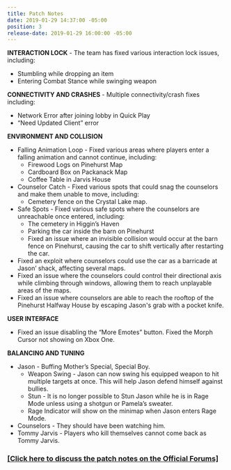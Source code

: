 ```yaml
---
title: Patch Notes
date: 2019-01-29 14:37:00 -05:00
position: 3
release-date: 2019-01-29 16:00:00 -05:00
---
```


**INTERACTION LOCK** - The team has fixed various interaction lock issues, including:
* Stumbling while dropping an item
* Entering Combat Stance while swinging weapon

**CONNECTIVITY AND CRASHES** - Multiple connectivity/crash fixes including:
* Network Error after joining lobby in Quick Play
* “Need Updated Client” error

**ENVIRONMENT AND COLLISION**
* Falling Animation Loop - Fixed various areas where players enter a falling animation and cannot continue, including:
     * Firewood Logs on Pinehurst Map
     * Cardboard Box on Packanack Map
     * Coffee Table in Jarvis House
* Counselor Catch - Fixed various spots that could snag the counselors and make them unable to move, including:
     * Cemetery fence on the Crystal Lake map.
* Safe Spots - Fixed various safe spots where the counselors are unreachable once entered, including:
     * The cemetery in Higgin’s Haven
     * Parking the car inside the barn on Pinehurst
     * Fixed an issue where an invisible collision would occur at the barn fence on Pinehurst, causing the car to shift vertically after restarting the car.
* Fixed an exploit where counselors could use the car as a barricade at Jason’ shack, affecting several maps.
* Fixed an issue where the counselors could control their directional axis while climbing through windows, allowing them to reach unplayable areas of the maps.
* Fixed an issue where counselors are able to reach the rooftop of the Pinehurst Halfway House by escaping Jason's grab with a pocket knife.

**USER INTERFACE**
* Fixed an issue disabling the “More Emotes” button.
Fixed the Morph Cursor not showing on Xbox One.

**BALANCING AND TUNING**
* Jason - Buffing Mother’s Special, Special Boy.
     * Weapon Swing - Jason can now swing his equipped weapon to hit multiple targets at once. This will help Jason defend himself against bullies.
     * Stun - It is no longer possible to Stun Jason while he is in Rage Mode unless using a shotgun or Pamela’s sweater.
     * Rage Indicator will show on the minimap when Jason enters Rage Mode. 
* Counselors - They should have been watching him.
* Tommy Jarvis - Players who kill themselves cannot come back as Tommy Jarvis. 

### [[Click here to discuss the patch notes on the Official Forums]](http://forum.f13game.com/topic/25673-patch-notes-jan-30th-2019/)